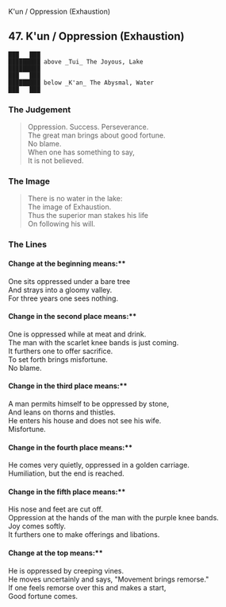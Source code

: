 K'un / Oppression (Exhaustion)
## 47. K'un / Oppression (Exhaustion)
    ███   ███
    █████████ above _Tui_ The Joyous, Lake  
    █████████
    ███   ███
    █████████ below _K'an_ The Abysmal, Water  
    ███   ███
### The Judgement
> Oppression. Success. Perseverance.  
 The great man brings about good fortune.  
 No blame.  
 When one has something to say,  
 It is not believed.
### The Image
> There is no water in the lake:  
 The image of Exhaustion.  
 Thus the superior man stakes his life  
 On following his will.
### The Lines

#### Change at the beginning means:**  
 One sits oppressed under a bare tree  
 And strays into a gloomy valley.  
 For three years one sees nothing.
#### Change in the second place means:**  
 One is oppressed while at meat and drink.  
 The man with the scarlet knee bands is just coming.  
 It furthers one to offer sacrifice.  
 To set forth brings misfortune.  
 No blame.
#### Change in the third place means:**  
 A man permits himself to be oppressed by stone,  
 And leans on thorns and thistles.  
 He enters his house and does not see his wife.  
 Misfortune.
#### Change in the fourth place means:**  
 He comes very quietly, oppressed in a golden carriage.  
 Humiliation, but the end is reached.
#### Change in the fifth place means:**  
 His nose and feet are cut off.  
 Oppression at the hands of the man with the purple knee bands.  
 Joy comes softly.  
 It furthers one to make offerings and libations.
#### Change at the top means:**  
 He is oppressed by creeping vines.  
 He moves uncertainly and says, "Movement brings remorse."  
 If one feels remorse over this and makes a start,  
 Good fortune comes.



